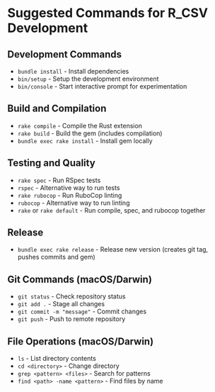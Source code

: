 # Suggested Commands for R_CSV Development

## Development Commands
- `bundle install` - Install dependencies
- `bin/setup` - Setup the development environment
- `bin/console` - Start interactive prompt for experimentation

## Build and Compilation
- `rake compile` - Compile the Rust extension
- `rake build` - Build the gem (includes compilation)
- `bundle exec rake install` - Install gem locally

## Testing and Quality
- `rake spec` - Run RSpec tests
- `rspec` - Alternative way to run tests
- `rake rubocop` - Run RuboCop linting
- `rubocop` - Alternative way to run linting
- `rake` or `rake default` - Run compile, spec, and rubocop together

## Release
- `bundle exec rake release` - Release new version (creates git tag, pushes commits and gem)

## Git Commands (macOS/Darwin)
- `git status` - Check repository status
- `git add .` - Stage all changes
- `git commit -m "message"` - Commit changes
- `git push` - Push to remote repository

## File Operations (macOS/Darwin)
- `ls` - List directory contents
- `cd <directory>` - Change directory
- `grep <pattern> <files>` - Search for patterns
- `find <path> -name <pattern>` - Find files by name